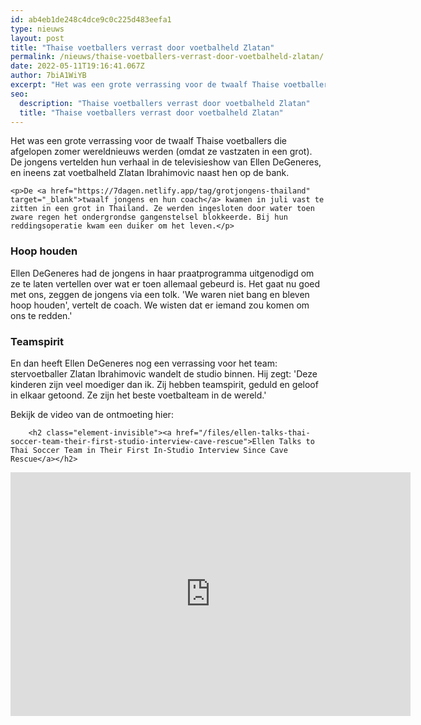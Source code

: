 ```yaml
---
id: ab4eb1de248c4dce9c0c225d483eefa1
type: nieuws
layout: post
title: "Thaise voetballers verrast door voetbalheld Zlatan"
permalink: /nieuws/thaise-voetballers-verrast-door-voetbalheld-zlatan/
date: 2022-05-11T19:16:41.067Z
author: 7biA1WiYB
excerpt: "Het was een grote verrassing voor de twaalf Thaise voetballers die afgelopen zomer wereldnieuws werden (omdat ze vastzaten in een grot). De jongens vertelden hun verhaal in de televisieshow van Ellen DeGeneres, en ineens zat voetbalheld Zlatan Ibrahimovic naast hen op de bank.  "
seo:
  description: "Thaise voetballers verrast door voetbalheld Zlatan"
  title: "Thaise voetballers verrast door voetbalheld Zlatan"
---
```

Het was een grote verrassing voor de twaalf Thaise voetballers die afgelopen zomer wereldnieuws werden (omdat ze vastzaten in een grot). De jongens vertelden hun verhaal in de televisieshow van Ellen DeGeneres, en ineens zat voetbalheld Zlatan Ibrahimovic naast hen op de bank.  

    <p>De <a href="https://7dagen.netlify.app/tag/grotjongens-thailand" target="_blank">twaalf jongens en hun coach</a> kwamen in juli vast te zitten in een grot in Thailand. Ze werden ingesloten door water toen zware regen het ondergrondse gangenstelsel blokkeerde. Bij hun reddingsoperatie kwam een duiker om het leven.</p>
<h3>Hoop houden</h3>
<p>Ellen DeGeneres had de jongens in haar praatprogramma uitgenodigd om ze te laten vertellen over wat er toen allemaal gebeurd is. Het gaat nu goed met ons, zeggen de jongens via een tolk. 'We waren niet bang en bleven hoop houden', vertelt de coach. We wisten dat er iemand zou komen om ons te redden.'</p>
<h3>Teamspirit</h3>
<p>En dan heeft Ellen DeGeneres nog een verrassing voor het team: stervoetballer Zlatan Ibrahimovic wandelt de studio binnen. Hij zegt: 'Deze kinderen zijn veel moediger dan ik. Zij hebben teamspirit, geduld en geloof in elkaar getoond. Ze zijn het beste voetbalteam in de wereld.'</p>
<p>Bekijk de video van de ontmoeting hier: <div class="media media-element-container media-default"><div id="file-534953" class="file file-video file-video-youtube">

        <h2 class="element-invisible"><a href="/files/ellen-talks-thai-soccer-team-their-first-studio-interview-cave-rescue">Ellen Talks to Thai Soccer Team in Their First In-Studio Interview Since Cave Rescue</a></h2>
    
  
  <div class="content">
    <div class="media-youtube-video media-element file-default media-youtube-1">
  <iframe class="media-youtube-player" width="640" height="390" title="Ellen Talks to Thai Soccer Team in Their First In-Studio Interview Since Cave Rescue" src="https://www.youtube.com/embed/LFcdVSlrv44?wmode=opaque&controls=" name="Ellen Talks to Thai Soccer Team in Their First In-Studio Interview Since Cave Rescue" frameborder="0" allowfullscreen="">Video van Ellen Talks to Thai Soccer Team in Their First In-Studio Interview Since Cave Rescue</iframe>
</div>
  </div>

  
</div>
</div>  
